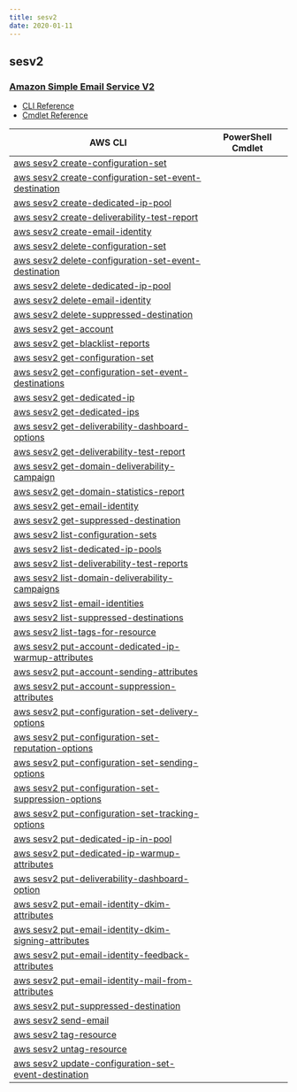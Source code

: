 ```yaml
---
title: sesv2
date: 2020-01-11
---
```


## sesv2

### [Amazon Simple Email Service V2](https://aws.amazon.com/ses/)

* [CLI Reference](https://docs.aws.amazon.com/cli/latest/reference/sesv2/index.html)
* [Cmdlet Reference](https://docs.aws.amazon.com/powershell/latest/reference/items/SimpleEmailV2_cmdlets.html)

|AWS CLI|PowerShell Cmdlet|
|----|----|
|[aws sesv2 create-configuration-set](https://docs.aws.amazon.com/cli/latest/reference/sesv2/create-configuration-set.html)||
|[aws sesv2 create-configuration-set-event-destination](https://docs.aws.amazon.com/cli/latest/reference/sesv2/create-configuration-set-event-destination.html)||
|[aws sesv2 create-dedicated-ip-pool](https://docs.aws.amazon.com/cli/latest/reference/sesv2/create-dedicated-ip-pool.html)||
|[aws sesv2 create-deliverability-test-report](https://docs.aws.amazon.com/cli/latest/reference/sesv2/create-deliverability-test-report.html)||
|[aws sesv2 create-email-identity](https://docs.aws.amazon.com/cli/latest/reference/sesv2/create-email-identity.html)||
|[aws sesv2 delete-configuration-set](https://docs.aws.amazon.com/cli/latest/reference/sesv2/delete-configuration-set.html)||
|[aws sesv2 delete-configuration-set-event-destination](https://docs.aws.amazon.com/cli/latest/reference/sesv2/delete-configuration-set-event-destination.html)||
|[aws sesv2 delete-dedicated-ip-pool](https://docs.aws.amazon.com/cli/latest/reference/sesv2/delete-dedicated-ip-pool.html)||
|[aws sesv2 delete-email-identity](https://docs.aws.amazon.com/cli/latest/reference/sesv2/delete-email-identity.html)||
|[aws sesv2 delete-suppressed-destination](https://docs.aws.amazon.com/cli/latest/reference/sesv2/delete-suppressed-destination.html)||
|[aws sesv2 get-account](https://docs.aws.amazon.com/cli/latest/reference/sesv2/get-account.html)||
|[aws sesv2 get-blacklist-reports](https://docs.aws.amazon.com/cli/latest/reference/sesv2/get-blacklist-reports.html)||
|[aws sesv2 get-configuration-set](https://docs.aws.amazon.com/cli/latest/reference/sesv2/get-configuration-set.html)||
|[aws sesv2 get-configuration-set-event-destinations](https://docs.aws.amazon.com/cli/latest/reference/sesv2/get-configuration-set-event-destinations.html)||
|[aws sesv2 get-dedicated-ip](https://docs.aws.amazon.com/cli/latest/reference/sesv2/get-dedicated-ip.html)||
|[aws sesv2 get-dedicated-ips](https://docs.aws.amazon.com/cli/latest/reference/sesv2/get-dedicated-ips.html)||
|[aws sesv2 get-deliverability-dashboard-options](https://docs.aws.amazon.com/cli/latest/reference/sesv2/get-deliverability-dashboard-options.html)||
|[aws sesv2 get-deliverability-test-report](https://docs.aws.amazon.com/cli/latest/reference/sesv2/get-deliverability-test-report.html)||
|[aws sesv2 get-domain-deliverability-campaign](https://docs.aws.amazon.com/cli/latest/reference/sesv2/get-domain-deliverability-campaign.html)||
|[aws sesv2 get-domain-statistics-report](https://docs.aws.amazon.com/cli/latest/reference/sesv2/get-domain-statistics-report.html)||
|[aws sesv2 get-email-identity](https://docs.aws.amazon.com/cli/latest/reference/sesv2/get-email-identity.html)||
|[aws sesv2 get-suppressed-destination](https://docs.aws.amazon.com/cli/latest/reference/sesv2/get-suppressed-destination.html)||
|[aws sesv2 list-configuration-sets](https://docs.aws.amazon.com/cli/latest/reference/sesv2/list-configuration-sets.html)||
|[aws sesv2 list-dedicated-ip-pools](https://docs.aws.amazon.com/cli/latest/reference/sesv2/list-dedicated-ip-pools.html)||
|[aws sesv2 list-deliverability-test-reports](https://docs.aws.amazon.com/cli/latest/reference/sesv2/list-deliverability-test-reports.html)||
|[aws sesv2 list-domain-deliverability-campaigns](https://docs.aws.amazon.com/cli/latest/reference/sesv2/list-domain-deliverability-campaigns.html)||
|[aws sesv2 list-email-identities](https://docs.aws.amazon.com/cli/latest/reference/sesv2/list-email-identities.html)||
|[aws sesv2 list-suppressed-destinations](https://docs.aws.amazon.com/cli/latest/reference/sesv2/list-suppressed-destinations.html)||
|[aws sesv2 list-tags-for-resource](https://docs.aws.amazon.com/cli/latest/reference/sesv2/list-tags-for-resource.html)||
|[aws sesv2 put-account-dedicated-ip-warmup-attributes](https://docs.aws.amazon.com/cli/latest/reference/sesv2/put-account-dedicated-ip-warmup-attributes.html)||
|[aws sesv2 put-account-sending-attributes](https://docs.aws.amazon.com/cli/latest/reference/sesv2/put-account-sending-attributes.html)||
|[aws sesv2 put-account-suppression-attributes](https://docs.aws.amazon.com/cli/latest/reference/sesv2/put-account-suppression-attributes.html)||
|[aws sesv2 put-configuration-set-delivery-options](https://docs.aws.amazon.com/cli/latest/reference/sesv2/put-configuration-set-delivery-options.html)||
|[aws sesv2 put-configuration-set-reputation-options](https://docs.aws.amazon.com/cli/latest/reference/sesv2/put-configuration-set-reputation-options.html)||
|[aws sesv2 put-configuration-set-sending-options](https://docs.aws.amazon.com/cli/latest/reference/sesv2/put-configuration-set-sending-options.html)||
|[aws sesv2 put-configuration-set-suppression-options](https://docs.aws.amazon.com/cli/latest/reference/sesv2/put-configuration-set-suppression-options.html)||
|[aws sesv2 put-configuration-set-tracking-options](https://docs.aws.amazon.com/cli/latest/reference/sesv2/put-configuration-set-tracking-options.html)||
|[aws sesv2 put-dedicated-ip-in-pool](https://docs.aws.amazon.com/cli/latest/reference/sesv2/put-dedicated-ip-in-pool.html)||
|[aws sesv2 put-dedicated-ip-warmup-attributes](https://docs.aws.amazon.com/cli/latest/reference/sesv2/put-dedicated-ip-warmup-attributes.html)||
|[aws sesv2 put-deliverability-dashboard-option](https://docs.aws.amazon.com/cli/latest/reference/sesv2/put-deliverability-dashboard-option.html)||
|[aws sesv2 put-email-identity-dkim-attributes](https://docs.aws.amazon.com/cli/latest/reference/sesv2/put-email-identity-dkim-attributes.html)||
|[aws sesv2 put-email-identity-dkim-signing-attributes](https://docs.aws.amazon.com/cli/latest/reference/sesv2/put-email-identity-dkim-signing-attributes.html)||
|[aws sesv2 put-email-identity-feedback-attributes](https://docs.aws.amazon.com/cli/latest/reference/sesv2/put-email-identity-feedback-attributes.html)||
|[aws sesv2 put-email-identity-mail-from-attributes](https://docs.aws.amazon.com/cli/latest/reference/sesv2/put-email-identity-mail-from-attributes.html)||
|[aws sesv2 put-suppressed-destination](https://docs.aws.amazon.com/cli/latest/reference/sesv2/put-suppressed-destination.html)||
|[aws sesv2 send-email](https://docs.aws.amazon.com/cli/latest/reference/sesv2/send-email.html)||
|[aws sesv2 tag-resource](https://docs.aws.amazon.com/cli/latest/reference/sesv2/tag-resource.html)||
|[aws sesv2 untag-resource](https://docs.aws.amazon.com/cli/latest/reference/sesv2/untag-resource.html)||
|[aws sesv2 update-configuration-set-event-destination](https://docs.aws.amazon.com/cli/latest/reference/sesv2/update-configuration-set-event-destination.html)||

